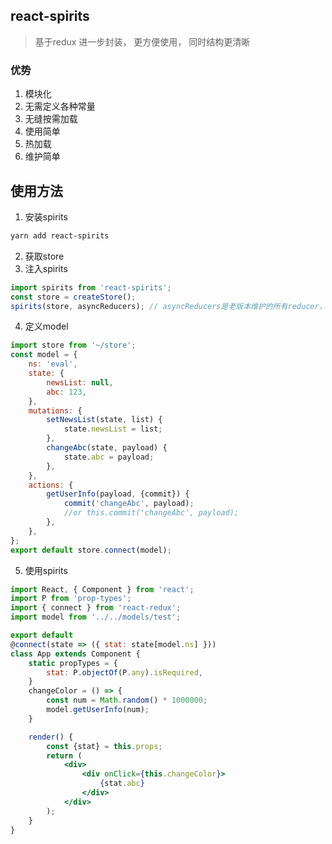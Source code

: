 ## react-spirits
> 基于redux 进一步封装， 更方便使用， 同时结构更清晰
### 优势
1. 模块化
2. 无需定义各种常量
3. 无缝按需加载
4. 使用简单
5. 热加载
6. 维护简单

## 使用方法
1. 安装spirits
~~~bash
yarn add react-spirits
~~~
2. 获取store
3. 注入spirits
~~~javascript
import spirits from 'react-spirits';
const store = createStore();
spirits(store, asyncReducers); // asyncReducers是老版本维护的所有reducer， 新开项目可以不用传
~~~
4. 定义model
~~~javascript
import store from '~/store';
const model = {
    ns: 'eval',
    state: {
        newsList: null,
        abc: 123,
    },
    mutations: {
        setNewsList(state, list) {
            state.newsList = list;
        },
        changeAbc(state, payload) {
            state.abc = payload;
        },
    },
    actions: {
        getUserInfo(payload, {commit}) {
            commit('changeAbc', payload);
            //or this.commit('changeAbc', payload);
        },
    },
};
export default store.connect(model);
~~~
5. 使用spirits
~~~jsx harmony
import React, { Component } from 'react';
import P from 'prop-types';
import { connect } from 'react-redux';
import model from '../../models/test';

export default
@connect(state => ({ stat: state[model.ns] }))
class App extends Component {
    static propTypes = {
        stat: P.objectOf(P.any).isRequired,
    }
    changeColor = () => {
        const num = Math.random() * 1000000;
        model.getUserInfo(num);
    }

    render() {
        const {stat} = this.props;
        return (
            <div>
                <div onClick={this.changeColor}>
                    {stat.abc}
                </div>
            </div>
        );
    }
}

~~~
